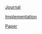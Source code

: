 [Journal](https://github.com/Henrikswoon/Masters-Thesis/tree/main/journal)

[Implementation](https://github.com/Henrikswoon/Talos)

[Paper](https://github.com/Henrikswoon/Masters-Thesis/blob/main/paper/Masters_Thesis_root.pdf)
